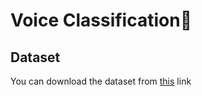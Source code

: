 # Voice Classification📢

## Dataset  
You can download the dataset from [this](https://drive.google.com/drive/folders/1JfAmDb_ZslLEfEERWR_FpaDLcz9tZxwi?usp=drive_link) link